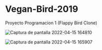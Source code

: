 # Vegan-Bird-2019
Proyecto Programacion 1 (Flappy Bird Clone)

![Captura de pantalla 2022-04-15 164810](https://user-images.githubusercontent.com/82238605/163626184-8f6d9ce3-0603-4d35-8f99-0891b8661e06.png)

![Captura de pantalla 2022-04-15 165907](https://user-images.githubusercontent.com/82238605/163626466-cc79bd96-f786-42bf-8150-bf222a090236.png)

